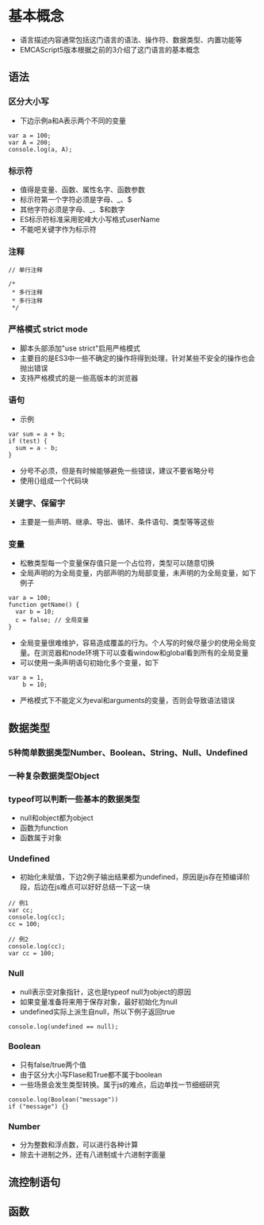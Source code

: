 # 基本概念

* 语言描述内容通常包括这门语言的语法、操作符、数据类型、内置功能等
* EMCAScript5版本根据之前的3介绍了这门语言的基本概念


## 语法

### 区分大小写

* 下边示例a和A表示两个不同的变量
```
var a = 100;
var A = 200;
console.log(a, A);
```
### 标示符

* 值得是变量、函数、属性名字、函数参数
* 标示符第一个字符必须是字母、_、$
* 其他字符必须是字母、_、$和数字
* ES标示符标准采用驼峰大小写格式userName
* 不能吧关键字作为标示符

### 注释

```
// 单行注释
```

```
/*
 * 多行注释
 * 多行注释
 */
```

### 严格模式 strict mode

* 脚本头部添加"use strict"启用严格模式
* 主要目的是ES3中一些不确定的操作将得到处理，针对某些不安全的操作也会抛出错误
* 支持严格模式的是一些高版本的浏览器

### 语句

* 示例
```
var sum = a + b;
if (test) {
  sum = a - b;
}
```
* 分号不必须，但是有时候能够避免一些错误，建议不要省略分号
* 使用{}组成一个代码块

### 关键字、保留字

* 主要是一些声明、继承、导出、循环、条件语句、类型等等这些

### 变量

* 松散类型每一个变量保存值只是一个占位符，类型可以随意切换
* 全局声明的为全局变量，内部声明的为局部变量，未声明的为全局变量，如下例子
```
var a = 100;
function getName() {
  var b = 10;
  c = false; // 全局变量
}
```
* 全局变量很难维护，容易造成覆盖的行为。个人写的时候尽量少的使用全局变量。在浏览器和node环境下可以查看window和global看到所有的全局变量
* 可以使用一条声明语句初始化多个变量，如下
```
var a = 1,
    b = 10;
```
* 严格模式下不能定义为eval和arguments的变量，否则会导致语法错误

## 数据类型

### 5种简单数据类型Number、Boolean、String、Null、Undefined

### 一种复杂数据类型Object

### typeof可以判断一些基本的数据类型

* null和object都为object
* 函数为function
* 函数属于对象

### Undefined

* 初始化未赋值，下边2例子输出结果都为undefined，原因是js存在预编译阶段，后边在js难点可以好好总结一下这一块
```
// 例1
var cc;
console.log(cc);
cc = 100;

// 例2
console.log(cc);
var cc = 100;
```

### Null

* null表示空对象指针，这也是typeof null为object的原因
* 如果变量准备将来用于保存对象，最好初始化为null
* undefined实际上派生自null，所以下例子返回true
```
console.log(undefined == null);
```

### Boolean

* 只有false/true两个值
* 由于区分大小写Flase和True都不属于boolean
* 一些场景会发生类型转换。属于js的难点，后边单找一节细细研究
```
console.log(Boolean("message"))
if ("message") {}
```

### Number

* 分为整数和浮点数，可以进行各种计算
* 除去十进制之外，还有八进制或十六进制字面量

## 流控制语句


## 函数